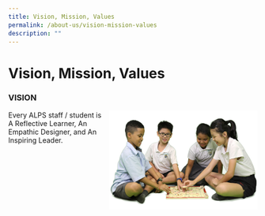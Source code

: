 ```yaml
---
title: Vision, Mission, Values
permalink: /about-us/vision-mission-values
description: ""
---
```

# **Vision, Mission, Values**

### VISION

<img src="/images/Vision.png" style="width:300px;height:200px;margin-left:15px;" align = "right">

Every ALPS staff / student is A Reflective Learner, An Empathic Designer, and An Inspiring Leader.